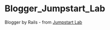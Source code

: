 Blogger_Jumpstart_Lab
=====================

Blogger by Rails - from [Jumpstart Lab](http://tutorials.jumpstartlab.com/projects/blogger.html)
